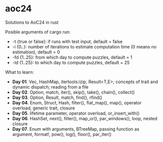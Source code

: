 # aoc24
Solutions to AoC24 in rust

Posible arguments of cargo run:
- -t {true or false}: if runs with test input, default = false
- -i {0..}: number of iterations to estimate computation time (0 means no estimation), default = 0
- -fd {1..25}: from which day to compute puzzles, default = 1
- -ld {1..25}: to which day to compute puzzles, default = 25

What to learn:
- **Day 01**. Vec, HashMap, itertools:izip, Result<T,E>; concepts of trait and dynamic dispatch; reading from a file
- **Day 02**. Option, match, iter(), skip(), take(), chain(), collect()
- **Day 03**. Option, Result, match, find(), rfind()
- **Day 04**. Enum, Struct, Hash, filter(), flat_map(), map(), operator overload, generic trait, closure
- **Day 05**. lifetime parameter, operator overload, or_insert_with()
- **Day 06**. HashSet, next(), filter(), map_or(), par_windows(), loop, nested closure
- **Day 07**. Enum with arguments, BTreeMap, passing function as argument, format!, pow(), log(), floor(), par_iter()
